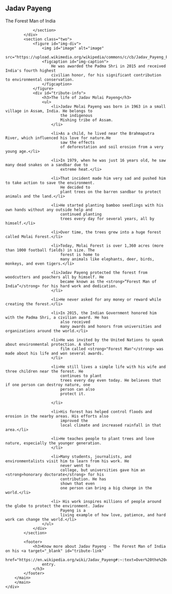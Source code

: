 <!DOCTYPE html>
<html lang="en">

<head>
    <meta charset="UTF-8">
    <meta name="viewport" content="width=device-width, initial-scale=1.0">
    <meta name="description" content="Jadav Payeng is an Indian environmental activist and forestry worker, popularly known as the Forest
        Man of India. He single-handedly transformed a barren sandbar on the Brahmaputra River into a thriving
        1,360-acre forest over several decades.">
    <link rel="stylesheet" href="css.css">
    <link rel="preconnect" href="https://fonts.googleapis.com">
    <link rel="preconnect" href="https://fonts.gstatic.com" crossorigin>
    <link
        href="https://fonts.googleapis.com/css2?family=Roboto+Serif:ital,opsz,wght@0,8..144,100..900;1,8..144,100..900&display=swap"
        rel="stylesheet">
    <title>Tribute to Jadav Payeng</title>
</head>

<body>
    <div class="rude">
        <main id="main">
            <div id="title">
                <section class="one">
                    <h1>Jadav Payeng</h1>
                    <p> The Forest Man of India</p>

                </section>
            </div>
            <section class="two">
                <figure id="img-div">
                    <img id="image" alt="image"
                        src="https://upload.wikimedia.org/wikipedia/commons/c/cb/Jadav_Payeng_Forest_Man_Of_India.jpg">
                    <figcaption id="img-caption">
                        He was awarded the Padma Shri in 2015 and received India's fourth highest
                        civilian honor, for his significant contribution to environmental conservation.
                    </figcaption>
                </figure>
                <div id="tribute-info">
                    <h3>The life of Jadav Molai Payeng</h3>
                    <ul>
                        <li>Jadav Molai Payeng was born in 1963 in a small village in Assam, India. He belongs to
                            the indigenous
                            Mishing tribe of Assam.
                        </li>

                        <li>As a child, he lived near the Brahmaputra River, which influenced his love for nature.He
                            saw the effects
                            of deforestation and soil erosion from a very young age.</li>

                        <li>In 1979, when he was just 16 years old, he saw many dead snakes on a sandbar due to
                            extreme heat.</li>

                        <li>That incident made him very sad and pushed him to take action to save the environment.
                            He decided to
                            plant trees on the barren sandbar to protect animals and the land.</li>

                        <li>He started planting bamboo seedlings with his own hands without any outside help and
                            continued planting
                            trees every day for several years, all by himself.</li>

                        <li>Over time, the trees grew into a huge forest called Molai Forest.</li>

                        <li>Today, Molai Forest is over 1,360 acres (more than 1000 football fields) in size. The
                            forest is home to
                            many animals like elephants, deer, birds, monkeys, and even tigers.</li>

                        <li>Jadav Payeng protected the forest from woodcutters and poachers all by himself. He
                            became known as the <strong>“Forest Man of India”</strong> for his hard work and dedication.
                        </li>

                        <li>He never asked for any money or reward while creating the forest.</li>

                        <li>In 2015, the Indian Government honored him with the Padma Shri, a civilian award. He has
                            also received
                            many awards and honors from universities and organizations around the world.</li>

                        <li>He was invited by the United Nations to speak about environmental protection. A short
                            film called <strong>"Forest Man"</strong> was made about his life and won several awards.
                        </li>

                        <li>He still lives a simple life with his wife and three children near the forest. He
                            continues to plant
                            trees every day even today. He believes that if one person can destroy nature, one
                            person can also
                            protect it.

                        </li>

                        <li>His forest has helped control floods and erosion in the nearby areas. His efforts also
                            improved the
                            local climate and increased rainfall in that area.</li>

                        <li>He teaches people to plant trees and love nature, especially the younger generation.
                        </li>

                        <li>Many students, journalists, and environmentalists visit him to learn from his work. He
                            never went to
                            college, but universities gave him an <strong>honorary doctorate</strong> for his
                            contribution. He has
                            shown that even
                            one person can bring a big change in the world.</li>

                        <li> His work inspires millions of people around the globe to protect the environment. Jadav
                            Payeng is a
                            living example of how love, patience, and hard work can change the world.</li>
                    </ul>
                </div>
            </section>

            <footer>
                <h3>Know more about Jadav Payeng - The Forest Man of India on his <a target="_blank" id="tribute-link"
                        href="https://en.wikipedia.org/wiki/Jadav_Payeng#:~:text=Over%20the%20course%20of%20several,about%201%2C360%20acres%20%2F%20550%20hectares.">Wikipedia</a>
                    entry.
                </h3>
            </footer>
        </main>
        </main>
    </div>

</body>

</html>
